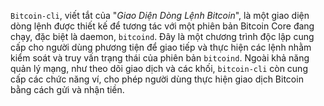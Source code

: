 `Bitcoin-cli`, viết tắt của "*Giao Diện Dòng Lệnh Bitcoin*", là một giao diện dòng lệnh được thiết kế để tương tác với một phiên bản Bitcoin Core đang chạy, đặc biệt là daemon, `bitcoind`. Đây là một chương trình độc lập cung cấp cho người dùng phương tiện để giao tiếp và thực hiện các lệnh nhằm kiểm soát và truy vấn trạng thái của phiên bản `bitcoind`. Ngoài khả năng quản lý mạng, như theo dõi giao dịch và các khối, `bitcoin-cli` còn cung cấp các chức năng ví, cho phép người dùng thực hiện giao dịch Bitcoin bằng cách gửi và nhận tiền.
